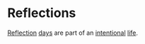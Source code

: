# Reflections

[Reflection](https://www.youtube.com/watch?v=9QiE-M1LrZk&feature=youtu.be&list=PLDqTr678aIlc1i14hQKknyEko9LLbC0fb) [days](https://www.youtube.com/watch?v=vl-44jDYDJQ&list=PLWUFvhKuc_5uRBw4Im9VfnkBIOopUJJ3i) are part of an [intentional](https://www.youtube.com/watch?v=_Ky-mKuhKgU&list=PL3A0BD3C1F91CB004) [life](https://www.youtube.com/watch?v=tms34DUNiRo&list=PLWUFvhKuc_5uYBfAiK62sfhZkDw-151NX).
